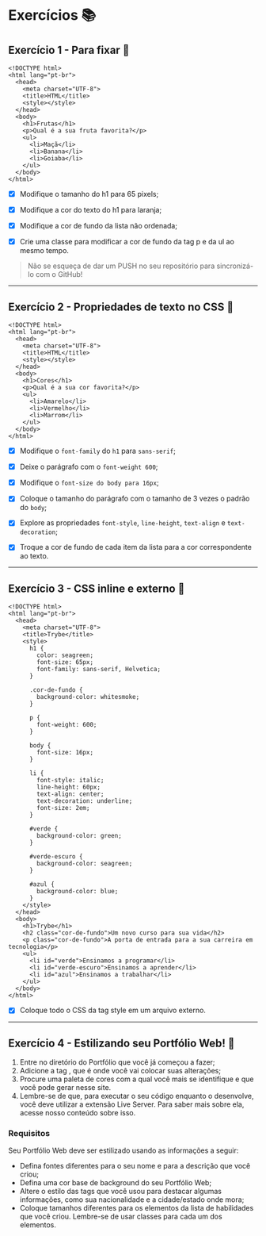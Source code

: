 # Exercícios :books:

## Exercício 1 - Para fixar 🎯

```
<!DOCTYPE html>
<html lang="pt-br">
  <head>
    <meta charset="UTF-8">
    <title>HTML</title>
    <style></style>
  </head>
  <body>
    <h1>Frutas</h1>
    <p>Qual é a sua fruta favorita?</p>
    <ul>
      <li>Maçã</li>
      <li>Banana</li>
      <li>Goiaba</li>
    </ul>
  </body>
</html>
```

- [x] Modifique o tamanho do h1 para 65 pixels;

- [x] Modifique a cor do texto do h1 para laranja;

- [x] Modifique a cor de fundo da lista não ordenada;

- [x] Crie uma classe para modificar a cor de fundo da tag p e da ul ao mesmo tempo.

> Não se esqueça de dar um PUSH no seu repositório para sincronizá-lo com o GitHub!

---

## Exercício 2 - Propriedades de texto no CSS 🎯

```
<!DOCTYPE html>
<html lang="pt-br">
  <head>
    <meta charset="UTF-8">
    <title>HTML</title>
    <style></style>
  </head>
  <body>
    <h1>Cores</h1>
    <p>Qual é a sua cor favorita?</p>
    <ul>
      <li>Amarelo</li>
      <li>Vermelho</li>
      <li>Marrom</li>
    </ul>
  </body>
</html>
```

- [x] Modifique o `font-family` do `h1` para `sans-serif`;

- [x] Deixe o parágrafo com o `font-weight 600`;

- [x] Modifique o `font-size do body para 16px`;

- [x] Coloque o tamanho do parágrafo com o tamanho de 3 vezes o padrão do `body`;

- [x] Explore as propriedades `font-style`, `line-height`, `text-align` e `text-decoration`;

- [x] Troque a cor de fundo de cada item da lista para a cor correspondente ao texto.

---

## Exercício 3 - CSS inline e externo 🎯

```
<!DOCTYPE html>
<html lang="pt-br">
  <head>
    <meta charset="UTF-8">
    <title>Trybe</title>
    <style>
      h1 {
        color: seagreen;
        font-size: 65px;
        font-family: sans-serif, Helvetica;
      }

      .cor-de-fundo {
        background-color: whitesmoke;
      }

      p {
        font-weight: 600;
      }

      body {
        font-size: 16px;
      }

      li {
        font-style: italic;
        line-height: 60px;
        text-align: center;
        text-decoration: underline;
        font-size: 2em;
      }

      #verde {
        background-color: green;
      }

      #verde-escuro {
        background-color: seagreen;
      }

      #azul {
        background-color: blue;
      }
    </style>
  </head>
  <body>
    <h1>Trybe</h1>
    <h2 class="cor-de-fundo">Um novo curso para sua vida</h2>
    <p class="cor-de-fundo">A porta de entrada para a sua carreira em tecnologia</p>
    <ul>
      <li id="verde">Ensinamos a programar</li>
      <li id="verde-escuro">Ensinamos a aprender</li>
      <li id="azul">Ensinamos a trabalhar</li>
    </ul>
  </body>
</html>
```

- [x] Coloque todo o CSS da tag style em um arquivo externo.

---

## Exercício 4 - Estilizando seu Portfólio Web! 🎯

1. Entre no diretório do Portfólio que você já começou a fazer;
2. Adicione a tag <style></style>, que é onde você vai colocar suas alterações;
3. Procure uma paleta de cores com a qual você mais se identifique e que você pode gerar nesse site.
4. Lembre-se de que, para executar o seu código enquanto o desenvolve, você deve utilizar a extensão Live Server. Para saber mais sobre ela, acesse nosso conteúdo sobre isso.

### Requisitos

Seu Portfólio Web deve ser estilizado usando as informações a seguir:

- Defina fontes diferentes para o seu nome e para a descrição que você criou;
- Defina uma cor base de background do seu Portfólio Web;
- Altere o estilo das tags que você usou para destacar algumas informações, como sua nacionalidade e a cidade/estado onde mora;
- Coloque tamanhos diferentes para os elementos da lista de habilidades que você criou. Lembre-se de usar classes para cada um dos elementos.
